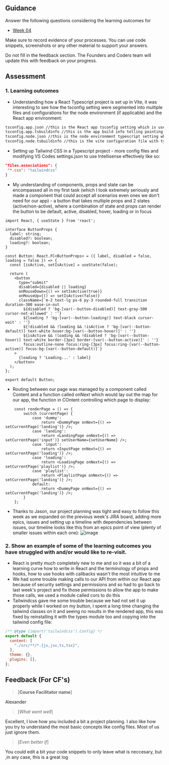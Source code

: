 ## Guidance
Answer the following questions considering the learning outcomes for
- [Week 04](https://learn.foundersandcoders.com/course/syllabus/developer/week04-project03-frontend/learning-outcomes/)

Make sure to record evidence of your processes. You can use code snippets, screenshots or any other material to support your answers.

Do not fill in the feedback section. The Founders and Coders team will update this with feedback on your progress.

## Assessment
 ### 1. Learning outcomes
 * Understanding how a React Typescript project is set up in Vite, it was interesting to see how the tsconfig setting were segmented into multiple files and configurations for the node environment (if applicable) and the React app environment:
```bash
tsconfig.app.json //this is the React app tsconfig setting which is used for our .tsx files
tsconfig.app.tsbuildinfo //this is the app build info telling pointing to the .tsx files that need to be run
tsconfig.node.json //this is the node environment typescript setting which is used for our .ts files
tsconfig.node.tsbuildinfo //this is the vite configuration file with typescript, we used the very basic but this can be further utilised by adding intellisense configuration or even environment variables in a project whre those are necessary - for us this is being handled by our API
```
 *  Setting up Tailwind CSS in a Typescript project - more config files and modifying VS Codes settings.json to use Intellisense effectively like so:
 ```json
"files.associations": {
  "*.css": "tailwindcss"
}
```
 * My understanding of components, props and state can be encompassed all in my first task (which I took extremely seriously and made a component that could accept all scenarios even ones we don't need for our app) - a button that takes multiple props and 2 states (active/non-active), where a combination of state and props can render the button to be default, active, disabled, hover, loading or in focus
```tsx
import React, { useState } from 'react';

interface ButtonProps {
  label: string;
  disabled?: boolean;
  loading?: boolean;
}

const Button: React.FC<ButtonProps> = ({ label, disabled = false, loading = false }) => {
  const [isActive, setIsActive] = useState(false);

  return (
    <button
      type="submit"
      disabled={disabled || loading}
      onMouseDown={() => setIsActive(true)}
      onMouseUp={() => setIsActive(false)}
      className={`m-2 text-lg px-6 py-3 rounded-full transition duration-300 ease-in-out
        ${disabled ? 'bg-[var(--button-disabled)] text-gray-500 cursor-not-allowed' : ''}
        ${loading ? 'bg-[var(--button-loading)] text-black cursor-wait' : ''}
        ${!disabled && !loading && !isActive ? 'bg-[var(--button-default)] text-white hover:bg-[var(--button-hover)]' : ''}
        ${isActive && !loading && !disabled ? 'bg-[var(--button-hover)] text-white border-[3px] border-[var(--button-active)]' : ''}
        focus:outline-none focus:ring-[3px] focus:ring-[var(--button-active)] focus:bg-[var(--button-default)]`}
    >
      {loading ? 'Loading...' : label}
    </button>
  );
};

export default Button;
```
 * Routing between our page was managed by a component called Content and a function called onNext which would lay out the map for our app, the function in COntent controlling which page to display:
```tsx
	const renderPage = () => {
		switch (currentPage) {
			case 'dummy':
				return <DummyPage onNext={() => setCurrentPage('landing')} />;
			case 'landing':
				return <LandingPage onNext={() => setCurrentPage('input')} setUserName={setUserName} />;
			case 'input':
				return <InputPage onNext={() => setCurrentPage('loading')} />;
			case 'loading':
				return <LoadingPage onNext={() => setCurrentPage('playlist')} />;
			case 'playlist':
				return <PlaylistPage onNext={() => setCurrentPage('landing')} />;
			default:
				return <DummyPage onNext={() => setCurrentPage('landing')} />;
		}
	};
```
 * Thanks to Jason, our project planning was tight and easy to follow this week as we expanded on the previous week's JIRA board, adding more epics, issues and setting up a timeline with dependencies between issues, our timeline looks like this from an epics point of view (plenty of smaller issues within each one):
![image](https://github.com/user-attachments/assets/1d28cfbc-9e4b-4c04-b15e-ca56307a1fbc)


 ### 2. Show an example of some of the learning outcomes you have struggled with and/or would like to re-visit.
* React is pretty much completely new to me and so it was a bit of a learning curve how to write in React and the terminology of props and hooks, how to use hooks with callbacks wasn't the most intuitive to me
* We had some trouble making calls to our API from within our React app because of security settings and permissions and so had to go back to last week's project and fix those permissions to allow the app to make those calls, we used a module called cors to do this
* Tailwindcss gave me some trouble because we had not set it up properly while I worked on my button, I spent a long time changing the tailwind classes on it and seeing no results in the rendered app, this was fixed by reinstalling it with the types module too and copying into the tailwind config file:
```js
/** @type {import('tailwindcss').Config} */
export default {
  content: [
    "./src/**/*.{js,jsx,ts,tsx}",
  ],
  theme: {},
  plugins: [],
};
```


## Feedback (For CF's)
> [**Course Facilitator name**]

Alexander

> [*What went well*]

Excellent, I love how you included a bit a project planning. I also like how you try to understand the most basic concepts like config files. Most of us just ignore them.

> [*Even better if*]

You could edit a bit your code snippets to only leave what is neccesary, but ,in any case, this is a great log
